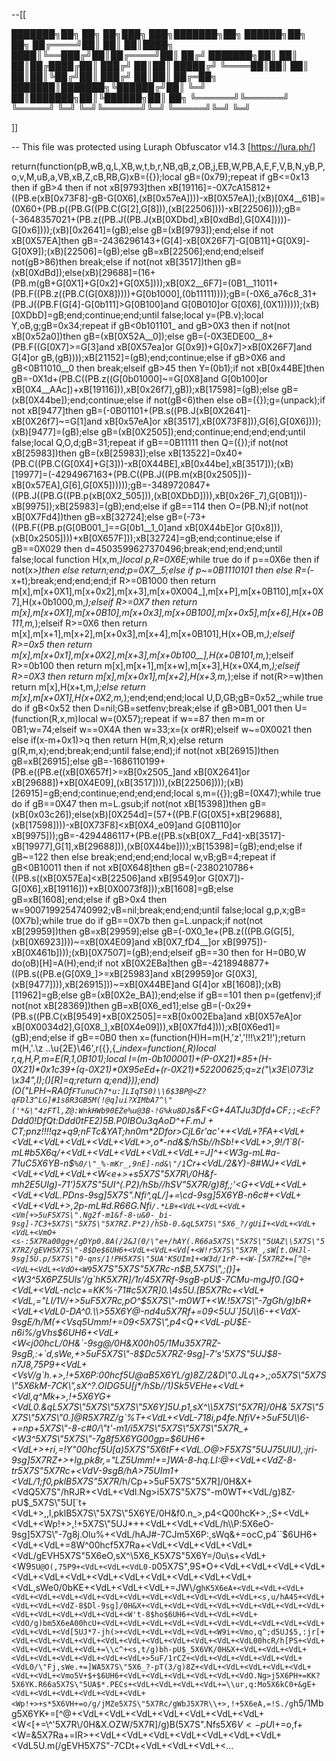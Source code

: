 --[[

███████╗██╗     ██╗   ██╗███╗   ███╗███████╗██╗ ██████╗██╗  ██╗
██╔════╝██║     ██║   ██║████╗ ████║╚══███╔╝██║██╔════╝██║ ██╔╝
███████╗██║     ██║   ██║██╔████╔██║  ███╔╝ ██║██║     █████╔╝ 
╚════██║██║     ██║   ██║██║╚██╔╝██║ ███╔╝  ██║██║     ██╔═██╗ 
███████║███████╗╚██████╔╝██║ ╚═╝ ██║███████╗██║╚██████╗██║  ██╗
╚══════╝╚══════╝ ╚═════╝ ╚═╝     ╚═╝╚══════╝╚═╝ ╚═════╝╚═╝  ╚═╝

                                                                                                                               
                                                                                                                               
]]

-- This file was protected using Luraph Obfuscator v14.3 [https://lura.ph/]

return(function(pB,wB,q,L,XB,w,t,b,r,NB,qB,z,OB,j,EB,W,PB,A,E,F,V,B,N,yB,P,o,v,M,uB,a,VB,xB,Z,cB,RB,G)xB=({});local gB=(0x79);repeat if gB<=0x13 then if gB>4 then if not xB[9793]then xB[19116]=-0X7cA15812+((PB.e(xB[0x73F8]-gB-G[0X6],(xB[0x57eA])))-xB[0X57eA]);(xB)[0X4__61B]=(0X60+(PB.p((PB.G((PB.C(G[2],G[8])),(xB[22506])))-xB[22506])));gB=(-3648357021+(PB.z((PB.J((PB.J(xB[0XDbd],xB[0xdBd],G[0X4]))))-G[0x6])));(xB)[0x2641]=(gB);else gB=(xB[9793]);end;else if not xB[0X57EA]then gB=-2436296143+(G[4]-xB[0X26F7]-G[0B11]+G[0X9]-G[0X9]);(xB)[22506]=(gB);else gB=xB[22506];end;end;elseif not(gB>86)then break;else if not(not xB[3517])then gB=(xB[0XdBd]);else(xB)[29688]=(16+(PB.m(gB+G[0X1]+G[0x2]+G[0X5])));xB[0X2__6F7]=(0B1__11011+(PB.F((PB.z((PB.C(G[0X8]))))+G[0b1000],(0b11111))));gB=(-0X6_a76c8_31+(PB.J((PB.F(G[4]-G[0b111]>G[0B100]and G[0B010]or G[0X6],(0X1))))));(xB)[0XDbD]=gB;end;continue;end;until false;local y=(PB.v);local Y,oB,g;gB=0x34;repeat if gB<0b101101_ and gB>0X3 then if not(not xB[0x52a0])then gB=(xB[0X52A__0]);else gB=(-0X3EDE00__8+(PB.F((G[0X7]>=G[3]and xB[0X57ea]or G[0x9])+G[0x7]>xB[0X26F7]and G[4]or gB,(gB))));xB[21152]=(gB);end;continue;else if gB>0X6 and gB<0B11010__0 then break;elseif gB>45 then Y=(0b1);if not xB[0x44BE]then gB=-0X1d+(PB.C((PB.z((G[0b01000]~=G[0X8]and G[0b100]or xB[0X4__AAc])+xB[19116])),xB[0x26f7],gB));xB[17598]=(gB);else gB=(xB[0X44be]);end;continue;else if not(gB<6)then else oB=({});g=(unpack);if not xB[9477]then gB=(-0B01101+(PB.s((PB.J(xB[0X2641]-xB[0X26f7]~=G[1]and xB[0x57eA]or xB[3517],xB[0X73F8])),G[6],G[0X6])));(xB)[9477]=(gB);else gB=(xB[0X2505]);end;continue;end;end;end;until false;local Q,O,d;gB=31;repeat if gB==0B11111 then Q=({});if not(not xB[25983])then gB=(xB[25983]);else xB[13522]=0x40+(PB.C((PB.C(G[0X4]+G[3]))-xB[0X44BE],xB[0x44be],xB[3517]));(xB)[19977]=(-4294967163+(PB.C((PB.J((PB.m(xB[0x2505]))-xB[0x57EA],G[6],G[0X5])))));gB=-3489720847+((PB.J((PB.G((PB.p(xB[0X2_505])),(xB[0XDbD]))),xB[0x26F_7],G[0B1]))-xB[9975]);xB[25983]=(gB);end;else if gB==114 then O=(PB.N);if not(not xB[0X7Fd4])then gB=xB[32724];else gB=(-73+((PB.F((PB.p(G[0B001_]==G[0b1__1_0]and xB[0X44bE]or G[0x8])),(xB[0x2505])))+xB[0X657F]));xB[32724]=gB;end;continue;else if gB==0X029 then d=4503599627370496;break;end;end;end;until false;local function H(x,m,_)local p,R=0X6E_;while true do if p==0X6e then if not(x>_)then else return;end;p=0X7__5;else if p~=0B1110101 then else R=(_-x+t);break;end;end;end;if R>=0B1000 then return m[x],m[x+0X1],m[x+0x2],m[x+3],m[x+0X004_],m[x+P],m[x+0B110],m[x+0X7],H(x+0b1000,m,_);elseif R>=0X7 then return m[x],m[x+0X1],m[x+0B10],m[x+0x3],m[x+0B100],m[x+0x5],m[x+6],H(x+0B111,m,_);elseif R>=0X6 then return m[x],m[x+1],m[x+2],m[x+0x3],m[x+4],m[x+0B101],H(x+OB,m,_);elseif R>=0x5 then return m[x],m[x+0x1],m[x+0X2],m[x+3],m[x+0b100__],H(x+0B101,m,_);elseif R>=0b100 then return m[x],m[x+1],m[x+w],m[x+3],H(x+0X4,m,_);elseif R>=0X3 then return m[x],m[x+0x1],m[x+2],H(x+3,m,_);else if not(R>=w)then return m[x],H(x+t,m,_);else return m[x],m[x+0X1],H(x+0X2,m,_);end;end;end;local U,D,GB;gB=0x52_;while true do if gB<0x52 then D=nil;GB=setfenv;break;else if gB>0B1_001 then U=(function(R,x,m)local w=(0X57);repeat if w==87 then m=m or 0B1;w=74;elseif w==0X4A then w=33;x=(x or#R);elseif w~=0X0021 then else if(x-m+0x1)>q then return H(m,R,x);else return g(R,m,x);end;break;end;until false;end);if not(not xB[26915])then gB=xB[26915];else gB=-1686110199+(PB.e((PB.e((xB[0X657f]>=xB[0x2505_]and xB[0X2641]or xB[29688])+xB[0X4E09],(xB[3517]))),(xB[22506])));(xB)[26915]=gB;end;continue;end;end;end;local s,m=({});gB=(0X47);while true do if gB==0X47 then m=L.gsub;if not(not xB[15398])then gB=(xB[0x03c26]);else(xB)[0X254d]=(57+((PB.F(G[0X5]+xB[29688],(xB[17598])))-xB[0X73F8]<xB[0X4_e09]and G[0B110]or xB[9975]));gB=-4294486117+(PB.e((PB.s(xB[0X7__Fd4]-xB[3517]-xB[19977],G[1],xB[29688])),(xB[0X44be])));xB[15398]=(gB);end;else if gB~=122 then else break;end;end;end;local w,vB;gB=4;repeat if gB<0B10011 then if not xB[0X648]then gB=(-2380210786+((PB.s((xB[0X57Ea]<xB[22506]and xB[9549]or G[0X7])-G[0X6],xB[19116]))+xB[0X0073f8]));xB[1608]=gB;else gB=xB[1608];end;else if gB>0x4 then w=9007199254740992;vB=nil;break;end;end;until false;local g,p,x;gB=(0X7b);while true do if gB==0X7b then g=L.unpack;if not(not xB[29959])then gB=xB[29959];else gB=(-0X0_1e+(PB.z(((PB.G(G[5],(xB[0X6923])))~=xB[0X4E09]and xB[0X7_fD4__]or xB[9975])-xB[0X461b])));(xB)[0X7507]=(gB);end;elseif gB==30 then for H=0B0,W do(oB)[H]=A(H);end;if not xB[0X2EBa]then gB=-4218948877+((PB.s((PB.e(G[0X9_]>=xB[25983]and xB[29959]or G[0X3],(xB[9477]))),xB[26915]))~=xB[0X44BE]and G[4]or xB[1608]);(xB)[11962]=gB;else gB=(xB[0X2e_BA]);end;else if gB==101 then p=(getfenv);if not(not xB[28369])then gB=xB[0X6_ed1];else gB=(-0x29+(PB.s((PB.C(xB[9549]+xB[0X2505]==xB[0x002Eba]and xB[0X57eA]or xB[0X0034d2],G[0X8_],xB[0X4e09])),xB[0X7fd4])));xB[0X6ed1]=(gB);end;else if gB==0B0 then x=(function(H)H=m(H,'z','!!\!\x21!');return m(H,'\.\z .\.\u{2E}\46',r({},{__index=function(_,R)local r,q,H,P,m=E(R,1,0B101);local I=(m-0b100001)+(P-0X21)*85+(H-0X21)*0x1c39+(q-0X21)*0X95eEd+(r-0X21)*52200625;q=z("\x3E\073\z  \x34",I);(_)[R]=q;return q;end}));end)(O("LPH~RA0f`FTunuCh7*u:]LIqTS0)\\6$3BP@<Z?qFDl3^LG]#1s8R3GB5M(!@q]ui?XIMbA7^\"('*&\"4zFTl,Z@:WnkHWb90EZe%u@3B-!G%ku8DJ`s&F<G+4ATJu3Dfd+CF`;;<Ec`F?Ddd0!DfQt:Ddd0tFE2)5B.P0IBOu3qAoD^$+F.mJ+CT;%+E_R1@VfTuFDi:EF(HIfF`Lo0BI@jD-VR?-?VXC(<DZ^^9N=M[-Qm87@rcK?FTZ)kEchLtF*1qgz!;rHSFTuo/EbTE(:]LIq!!(qq5]m9CDfT]'FAMr;zTKuBSz!!!\"A#]t!+FE2)5B5\\4Zz!!$pnz!!!!qz+q9;nFTc&YAT;hn0m*_2Dfor>CjL6r'ac'++<VdL+<W6f>?_FA+<VdL+<VdL+<VdL+<VdL+<VdL+<VdL+>,o*-nd&$/hSb//hSb!+<VdL+>,9!/1`8(-mL#b5X6q/+<VdL+<VdL+<VdL+<VdL+<VdL+=J]^+<W3g-mL#a-71uC5X6YB-n$`%0/\"_%-mKr_,9nE]-nd&\"/1`Cr+<VdL/2&Y)-8#WJ+<VdL+<VdL+<VdL+<VdL+<W<e+>+s*5X7S\"5X7R\\/0H&f-mh2E5UIg)-71')5X7S\"5UI^(.P*2)/hSb//hSV\"5X7R_/g)8f,;'<G+<VdL+<VdL+<VdL+<VdL.PDns-9sg]5X7S\".Nfi^,qL/]+=\\cd-9sg]5X6YB-n6c#+<VdL+<VdL+<VdL+>,2p-mL#d.R66G.Nfi`/.*LB+<VdL+<VdL+<VdL+<Vm[+>5uF5X7S\".Ng2f-m1&f-8-u&0-_bi-9sg]-7C3+5X7S\"5X7S\"5X7RZ.P*2)/hSb-0.&qL5X7S\"5X6_?/gUiI+<VdL+<VdL+<VdL+<VmO+<s-:5X7Ra00gg+/gDYp0.8A(/2&J(0/\"e+/hAY(.R66a5X7S\"5X7S\"5UAZ\\5X7S\"5X7RZ/gEVH5X7S\"-8$De$6UH6+<VdL+<VdL+<Vd[+<W!r5X7S\"5X7R_,sW[t.OHJl-9sg]5U.p/5X7S\"0-qns/1!PH5X7S\"5UA'K5UIm1+<W3d/1rP-+<W-[5X7RZ+=[^@+<VdL+<VdL+<VdO+<W9`5X7S\"5X7S\"5X7Rc-n$B,5X7S\",;()]+<W3^5X6PZ5UIs'/g`hK5X7R]/1r/45X7Rf-9sgB-pU$_-7CMu-mgJf0.[GQ+<VdL+<VdL-nc\\c+=KK%-71#c5X7R]0.\\4s5U.[B5X7Rc+<VdL+<VdL,=\"LI/1*V/+>5uF5X7Rc,pO^$5X7S\"-m0WT+<W.!5X7S\"-7gGh/g)bR+<VdL+<VdL0-DA^0.\\>55X6Y@-nd4u5X7Rf+=09<5UJ`]5U\\6-+<VdX-9sgE/h/M(+<Vsq5Umm!+=09<5X7S\",p4<Q+<VdL-pU$E-n6i%/gVhs$6UH6+<VdL+<W<j00hcL/0H&`-9sg@/0H&X00h05/1Mu35X7RZ-9sgB,:+`d,sWe,+>5uF5X7S\"-8$Dc5X7RZ-9sg]-7's'5X7S\"5UJ$8-n7J8,75P9+<VdL+<VsV/g`h.+>,!+5X6P:00hcf5U@aB5X6YL/g)8Z/2&D\"0.JLq+>,;o5X7S\"5X7S\"5X6kM-7CK\",sX^?.OIDG5U[j*/hSb//1)Sk5VEHe+<VdL+<Vdl,q^Mk+>,!+5X6YG+<VdL0.&qL5X7S\"5X7S\"5X7S\"5X6Y]5U.p1,sX^\\5X7S\"5X7R]/0H&`5X7S\"5X7S\"5X7S\"0.]@R5X7RZ/g`%T+<VdL+<VdL-718i,p4fe.NfiV+>5uF5U\\6-+=np+5X7S\"-8-c#0/\"t'-m1/i5X7S\"5X7S\"5X7S\"5X7R_+<W3^5X7S\"5X7S\"-7g8f5X6YG00gp=$6UH6+<VdL+>+ri,=!Y\"00hcf5U[a)5X7S\"5X6tF+<VdL.O@>F5X7S\"5UJ*75UIU),:jri-9sg]5X7RZ+>+lg,pk8r,=\"LZ5Umm!+=]WA-8-hq.LI:@+<VdL+<VdZ-8-tr5X7S\"5X7Rc+<VdV-9sgB/hA>75UIm1+<VdL/1;f0,pklB5X7S\"5X7R_/h/Cp+>5uF5X7S\"5X7R]/0H&X+<VdQ5X7S\"/hRJR+<VdL+<Vdl.Ng>i5X7S\"5X7S\"-m0WT+<VdL/g)8Z-pU$_5X7S\"5U[`t+<VdL+>,,l,pklB5X7S\"5X7S\"5X6YE/0H&f0.n_>,p4<Q00hcK+>,;S+<VdL+<VdL+<Wp!+>,!+5X7S\"5UJ*++<VdL+<VdL+<VdL/h\\P:5X6eO-9sg]5X7S\"-7g8j.Olu%+<VdL/hAJ#-7CJm5X6P:,sWq&+=ocC,p4``$6UH6+<VdL+<VdL+=8W^00hcf5X7Ra+<VdL+<VdL+<VdL+<VdL+<VdL/gEVH5X7S\"5X6eO,sX^\\5X6_K5X7S\"5X6Y=/0u\\s+<VdL+<W9`5U@O(,75P9+<VdL+<VdL+<VdL0-D`05X7S\",9S*O+<VdL+<VdL+<VdL+<VdL+<VdL+<VdL+<VdL+<VdL+<VdL+<VdL+<VdL+<VdL+<VdL+<VdL,sWe0/0bKE+<VdL+<VdL+<VdL+=JW\\/g`hK5X6eA+<VdL+<VdL+<VdL+<VdL+<VdL+<VdL+<VdL+<VdL+<VdL+<VdL+<VdL+<VdL+<VdL+<VdL+<s,u/hA4S+<VdL+<VdL+<VdL+<VdZ-8$Dl-9sg]/0H&X+<VdL+<VdL+<VdL+<VdL+<VdL+<VdL+<VdL+<VdL+<VdL+<VdL+<VdL+<VdL+<VdL+<W't-8$ho$6UH6+<VdL+<VdL+<VdL+<VdO/g)bm5X6eA00hcU+<VdL+<VdL+<VdL+<VdL+<VdL+<VdL+<VdL+<VdL+<VdL+<VdL+<VdL+<VdL+<Vd[5UJ*7-jh(>+<VdL+<VdL+<VdL+<VdL+<W9i+<Vmo,q^;d5UJ$5,:jr[+<VdL+<VdL+<VdL+<VdL+<VdL+<VdL+<VdL+<VdL+<VdL+<VdL+<VdL00hcR/h[PS+<VdL+<VdL+<VdL+<VdL+<VdL+=\\c^+<s,t/g)bh-pU$_5X6VK/0H&X+<VdL+<VdL+<VdL+<VdL+<VdL+<VdL+<VdL+<VdL+<VdL+>5uF/1rCZ+<VdL+<VdL+<VdL+<VdL+<VdL+<VdL0/\"Fj,sWe.+=]WA5X7S\"5X6_?-pT(3/g)8Z+<VdL+<VdL+<VdL+<VdL+<VdL+<VdL+<VdL+<Vmo5V+$+$6UH6+<VdL+<VdL+<VdL+<VdL+<VdL+<VdO.Ng>j5X6PH+=KK?5X6YK.R66a5X7S\"5UA$*.PECs+<VdL+<VdL+<VdL+<VdL+=\\ur,q:Mo5X6kC0+&gE+<VdL+<VdL+<VdL+<VdL+<VdL+<VdL+<Wp!+>+s*5X6VH+=o/g/jMZe5X7S\"5X7Rc/gWbJ5X7R\\+>,!+5X6eA,=!S./g`h5/1Mbg5X6YK+=[^@+<VdL+<VdL+<VdL+<VdL+<VdL+<VdL+<VdL+<W<[+=\\^'5X7R\\/0H&X.OZW/5X7R]/g)B(5X7S\".Nfs$5X6V<-pU$I+=o,f+<W=&5X7Ra+=IR>+<VdL+<VdL+<VdL+<VdL+<VdL+<VdL+<VdL+<VdL5U.m(/gEVH5X7S\"-7CDt+<VdL+<VdL+<VdL+<…
